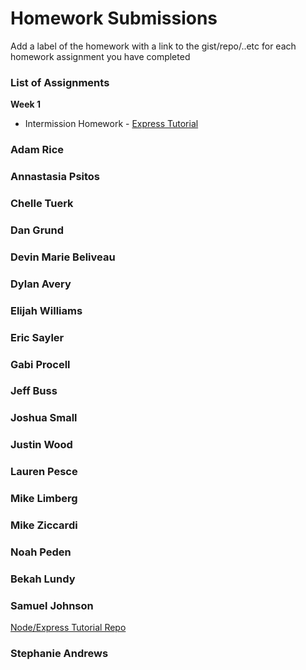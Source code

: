 # Homework Submissions

Add a label of the homework with a link to the gist/repo/..etc for each homework assignment you have completed

### List of Assignments

**Week 1**

* Intermission Homework - [Express Tutorial](https://www.tutorialspoint.com/nodejs/nodejs_express_framework.htm)

### Adam Rice

### Annastasia Psitos

### Chelle Tuerk

### Dan Grund

### Devin Marie Beliveau

### Dylan Avery

### Elijah Williams

### Eric Sayler

### Gabi Procell

### Jeff Buss

### Joshua Small

### Justin Wood

### Lauren Pesce

### Mike Limberg

### Mike Ziccardi

### Noah Peden

### Bekah Lundy

### Samuel Johnson
[Node/Express Tutorial Repo](https://github.com/sljohnson32/express-node-tutorial)

### Stephanie Andrews
